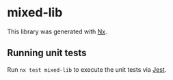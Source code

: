 # mixed-lib

This library was generated with [Nx](https://nx.dev).

## Running unit tests

Run `nx test mixed-lib` to execute the unit tests via [Jest](https://jestjs.io).
